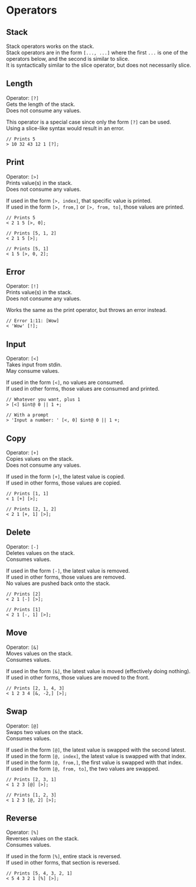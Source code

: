 # Operators

## Stack

Stack operators works on the stack.  
Stack operators are in the form `[..., ...]` where the first `...` is one of the operators below, and the second is similar to slice.  
It is syntactically similar to the slice operator, but does not necessarily slice.  

## Length

Operator: `[?]`  
Gets the length of the stack.  
Does not consume any values.  

This operator is a special case since only the form `[?]` can be used.  
Using a slice-like syntax would result in an error.  

```
// Prints 5
> 10 32 43 12 1 [?];
```

## Print

Operator: `[>]`  
Prints value(s) in the stack.  
Does not consume any values.  

If used in the form `[>, index]`, that specific value is printed.  
If used in the form `[>, from,]` or `[>, from, to]`, those values are printed.  

```
// Prints 5
< 2 1 5 [>, 0];

// Prints [5, 1, 2]
< 2 1 5 [>];

// Prints [5, 1]
< 1 5 [>, 0, 2];
```

## Error

Operator: `[!]`  
Prints value(s) in the stack.  
Does not consume any values.  

Works the same as the print operator, but throws an error instead.  

```
// Error 1:11: [Wow]
< 'Wow' [!];
```

## Input

Operator: `[<]`  
Takes input from stdin.  
May consume values.  

If used in the form `[<]`, no values are consumed.  
If used in other forms, those values are consumed and printed.  

```
// Whatever you want, plus 1
> [<] $int@ 0 || 1 +;

// With a prompt
> 'Input a number: ' [<, 0] $int@ 0 || 1 +;
```

## Copy

Operator: `[+]`  
Copies values on the stack.  
Does not consume any values.  

If used in the form `[+]`, the latest value is copied.  
If used in other forms, those values are copied.  

```
// Prints [1, 1]
< 1 [+] [>];

// Prints [2, 1, 2]
< 2 1 [+, 1] [>];
```

## Delete

Operator: `[-]`  
Deletes values on the stack.  
Consumes values.  

If used in the form `[-]`, the latest value is removed.  
If used in other forms, those values are removed.  
No values are pushed back onto the stack.  

```
// Prints [2]
< 2 1 [-] [>];

// Prints [1]
< 2 1 [-, 1] [>];
```

## Move

Operator: `[&]`  
Moves values on the stack.  
Consumes values.  

If used in the form `[&]`, the latest value is moved (effectively doing nothing).  
If used in other forms, those values are moved to the front.  

```
// Prints [2, 1, 4, 3]
< 1 2 3 4 [&, -2,] [>];
```

## Swap

Operator: `[@]`  
Swaps two values on the stack.  
Consumes values.  

If used in the form `[@]`, the latest value is swapped with the second latest.  
If used in the form `[@, index]`, the latest value is swapped with that index.  
If used in the form `[@, from,]`, the first value is swapped with that index.  
If used in the form `[@, from, to]`, the two values are swapped.  

```
// Prints [2, 3, 1]
< 1 2 3 [@] [>];

// Prints [1, 2, 3]
< 1 2 3 [@, 2] [>];
```

## Reverse

Operator: `[%]`  
Reverses values on the stack.  
Consumes values.  

If used in the form `[%]`, entire stack is reversed.  
If used in other forms, that section is reversed.  

```
// Prints [5, 4, 3, 2, 1]
< 5 4 3 2 1 [%] [>];
```
